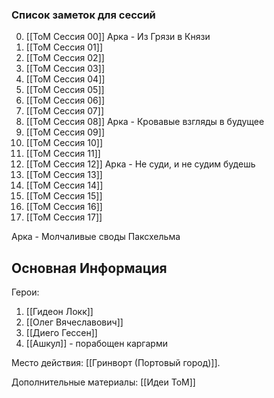 ### Список заметок для сессий
0. [[ToM Сессия 00]]
Арка - Из Грязи в Князи 
1. [[ToM Сессия 01]]
2. [[ToM Сессия 02]]
3. [[ToM Сессия 03]]
4. [[ToM Сессия 04]]
5. [[ToM Сессия 05]]
6. [[ToM Сессия 06]]
7. [[ToM Сессия 07]]
8. [[ToM Сессия 08]]
Арка - Кровавые взгляды в будущее
9. [[ToM Сессия 09]]
10. [[ToM Сессия 10]]
11.  [[ToM Сессия 11]]
12. [[ToM Сессия 12]]
Арка - Не суди, и не судим будешь
13. [[ToM Сессия 13]]
14. [[ToM Сессия 14]]
15. [[ToM Сессия 15]]
16. [[ToM Сессия 16]]
17. [[ToM Сессия 17]]

Арка - Молчаливые своды Паксхельма
## Основная Информация 
Герои:
1. [[Гидеон Локк]] 
2. [[Олег Вячеславович]] 
3. [[Диего Гессен]] 
4. [[Ашкул]] - порабощен каргарми

Место действия: [[Гринворт (Портовый город)]].

Дополнительные материалы: [[Идеи ToM]]



